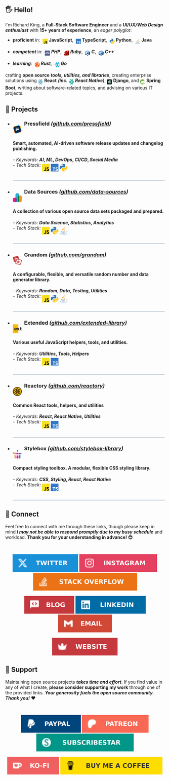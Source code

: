 ## 🖐️ Hello!

<!-- @intradoc Intro -->
I'm Richard King, a **Full-Stack Software Engineer**
and a ***UI/UX/Web Design enthusiast*** with **15+ years of experience**,
an *eager polyglot*:

- **proficient** in:&nbsp; <a href="github.com/richrdkng" title="JavaScript"><sub><sub><img src="./media/icons/tech/javascript/color.svg" width="16" height="16" /></sub></sub></a> **JavaScript**,&nbsp; <a href="github.com/richrdkng" title="TypeScript"><sub><sub><img src="./media/icons/tech/typescript/color.svg" width="16" height="16" /></sub></sub></a> **TypeScript**,&nbsp; <a href="github.com/richrdkng" title="Python"><sub><sub><img src="./media/icons/tech/python/color.svg" width="16" height="16" /></sub></sub></a> **Python**,&nbsp; <a href="github.com/richrdkng" title="Java"><sub><sub><img src="./media/icons/tech/java/color.svg" width="16" height="16" /></sub></sub></a> **Java**

- ***competent*** in:&nbsp; <a href="github.com/richrdkng" title="PHP"><sub><sub><img src="./media/icons/tech/php/color.svg" width="16" height="16" /></sub></sub></a> ***PHP***,&nbsp; <a href="github.com/richrdkng" title="Ruby"><sub><sub><img src="./media/icons/tech/ruby/color.svg" width="16" height="16" /></sub></sub></a> ***Ruby***,&nbsp; <a href="github.com/richrdkng" title="C"><sub><sub><img src="./media/icons/tech/c/color.svg" width="16" height="16" /></sub></sub></a> ***C***,&nbsp; <a href="github.com/richrdkng" title="C++"><sub><sub><img src="./media/icons/tech/cpp/color.svg" width="16" height="16" /></sub></sub></a> ***C++***

- ***learning***:&nbsp; <a href="github.com/richrdkng" title="Rust"><sub><sub><img src="./media/icons/tech/rust/color.svg" width="16" height="16" /></sub></sub></a> ***Rust***,&nbsp; <a href="github.com/richrdkng" title="Go"><sub><sub><img src="./media/icons/tech/go/color.svg" width="16" height="16" /></sub></sub></a> ***Go***

crafting **open source** ***tools, utilities, and libraries***,
creating enterprise solutions using
<a href="github.com/richrdkng" title="React"><sub><sub><img src="./media/icons/tech/react/color.svg" width="16" height="16" /></sub></sub></a> **React**
***(inc.*** <a href="github.com/richrdkng" title="React Native"><sub><sub><img src="./media/icons/tech/react-native/color.svg" width="16" height="16" /></sub></sub></a> ***React Native)***,
<a href="github.com/richrdkng" title="Django"><sub><sub><img src="./media/icons/tech/django/color.svg" width="16" height="16" /></sub></sub></a> **Django**, and
<a href="github.com/richrdkng" title="Spring Boot"><sub><sub><img src="./media/icons/tech/spring-boot/color.svg" width="16" height="16" /></sub></sub></a> **Spring Boot**,
writing about software-related topics,
and advising on various IT projects.
<!-- @intradoc Intro -->

## 🚀 Projects

<!-- TODO: 1-2 main sentence -->

<!-- @intradoc Projects -->
<ul>
  <!-- Pressfield -->
  <li>
    <h3><a href="https://github.com/pressfield" title="Pressfield logo"><sub><sub><sub><sub><sub><sub><sub><sub><sub><sub><img src="./media/icons/projects/pressfield/color.svg" width="28" height="28" /></sub></sub></sub></sub></sub></sub></sub></sub></sub></sub></a>&nbsp; Pressfield <i>(<a href="https://github.com/pressfield">github.com/pressfield</a>)</i></h3><h4>Smart, automated, AI-driven software release updates and changelog publishing.</h4>
    <p>
      <i title="Pressfield-related keywords">- Keywords:</i> <b><i title="Artificial Intelligence">AI</i>, <i title="Machine Learning">ML</i>, <i title="Software Development & IT Operations">DevOps</i>, <i title="Continuous Integration & Continuous Delivery">CI/CD</i>, <i title="Online Social Media">Social Media</i></b>
      <br/>
      <i title="Pressfield-related tech stack">- Tech Stack:</i> <a href="https://github.com/pressfield" title="JavaScript"><sub><sub><sub><sub><sub><img src="./media/icons/tech/javascript/color.svg" width="24" height="24" /></sub></sub></sub></sub></sub></a> <a href="https://github.com/pressfield" title="TypeScript"><sub><sub><sub><sub><sub><img src="./media/icons/tech/typescript/color.svg" width="24" height="24" /></sub></sub></sub></sub></sub></a> <a href="https://github.com/pressfield" title="Python"><sub><sub><sub><sub><sub><img src="./media/icons/tech/python/color.svg" width="24" height="24" /></sub></sub></sub></sub></sub></a>
      <sub><sub><sub><sub><sub><a href="https://github.com/pressfield"><img src="./media/icons/decoration/line-4.svg" width="100%" height="3" /></a></sub></sub></sub></sub></sub>
    </p>
  </li>
  <!-- Data Sources -->
  <li>
    <h3><a href="https://github.com/data-sources" title="Data Sources logo"><sub><sub><sub><sub><sub><sub><sub><sub><sub><sub><img src="./media/icons/projects/data-sources/color.svg" width="28" height="28" /></sub></sub></sub></sub></sub></sub></sub></sub></sub></sub></a>&nbsp; Data Sources <i>(<a href="https://github.com/data-sources">github.com/data-sources</a>)</i></h3><h4>A collection of various open source data sets packaged and prepared.</h4>
    <p>
      <i title="Data Sources-related keywords">- Keywords:</i> <b><i title="Data Science">Data Science</i>, <i title="Statistics">Statistics</i>, <i title="Analytics">Analytics</i></b>
      <br/>
      <i title="Data Sources-related tech stack">- Tech Stack:</i> <a href="https://github.com/data-sources" title="JavaScript"><sub><sub><sub><sub><sub><img src="./media/icons/tech/javascript/color.svg" width="24" height="24" /></sub></sub></sub></sub></sub></a> <a href="https://github.com/data-sources" title="Python"><sub><sub><sub><sub><sub><img src="./media/icons/tech/python/color.svg" width="24" height="24" /></sub></sub></sub></sub></sub></a> <a href="https://github.com/data-sources" title="Java"><sub><sub><sub><sub><sub><img src="./media/icons/tech/java/color.svg" width="24" height="24" /></sub></sub></sub></sub></sub></a>
      <sub><sub><sub><sub><sub><a href="https://github.com/data-sources"><img src="./media/icons/decoration/line-4.svg" width="100%" height="3" /></a></sub></sub></sub></sub></sub>
    </p>
  </li>
  <!-- Grandom -->
  <li>
    <h3><a href="https://github.com/grandom" title="Grandom logo"><sub><sub><sub><sub><sub><sub><sub><sub><sub><sub><img src="./media/icons/projects/grandom/color.svg" width="28" height="28" /></sub></sub></sub></sub></sub></sub></sub></sub></sub></sub></a>&nbsp; Grandom <i>(<a href="https://github.com/grandom">github.com/grandom</a>)</i></h3><h4>A configurable, flexible, and versatile random number and data generator library.</h4>
    <p>
      <i title="Grandom-related keywords">- Keywords:</i> <b><i title="Random">Random</i>, <i title="Data">Data</i>, <i title="Testing">Testing</i>, <i title="Utilities">Utilities</i></b>
      <br/>
      <i title="Grandom-related tech stack">- Tech Stack:</i> <a href="https://github.com/grandom" title="JavaScript"><sub><sub><sub><sub><sub><img src="./media/icons/tech/javascript/color.svg" width="24" height="24" /></sub></sub></sub></sub></sub></a> <a href="https://github.com/grandom" title="Python"><sub><sub><sub><sub><sub><img src="./media/icons/tech/python/color.svg" width="24" height="24" /></sub></sub></sub></sub></sub></a> <a href="https://github.com/grandom" title="Java"><sub><sub><sub><sub><sub><img src="./media/icons/tech/java/color.svg" width="24" height="24" /></sub></sub></sub></sub></sub></a>
      <sub><sub><sub><sub><sub><a href="https://github.com/grandom"><img src="./media/icons/decoration/line-4.svg" width="100%" height="3" /></a></sub></sub></sub></sub></sub>
    </p>
  </li>
  <!-- Extended -->
  <li>
    <h3><a href="https://github.com/extended-library" title="Extended logo"><sub><sub><sub><sub><sub><sub><sub><sub><sub><sub><img src="./media/icons/projects/extended/color.svg" width="28" height="28" /></sub></sub></sub></sub></sub></sub></sub></sub></sub></sub></a>&nbsp; Extended <i>(<a href="https://github.com/extended-library">github.com/extended-library</a>)</i></h3><h4>Various useful JavaScript helpers, tools, and utilities.</h4>
    <p>
      <i title="Extended-related keywords">- Keywords:</i> <b><i title="Utilities">Utilities</i>, <i title="Tools">Tools</i>, <i title="Helpers">Helpers</i></b>
      <br/>
      <i title="Extended-related tech stack">- Tech Stack:</i> <a href="https://github.com/extended-library" title="JavaScript"><sub><sub><sub><sub><sub><img src="./media/icons/tech/javascript/color.svg" width="24" height="24" /></sub></sub></sub></sub></sub></a> <a href="https://github.com/extended-library" title="TypeScript"><sub><sub><sub><sub><sub><img src="./media/icons/tech/typescript/color.svg" width="24" height="24" /></sub></sub></sub></sub></sub></a>
      <sub><sub><sub><sub><sub><a href="https://github.com/extended-library"><img src="./media/icons/decoration/line-4.svg" width="100%" height="3" /></a></sub></sub></sub></sub></sub>
    </p>
  </li>
  <!-- Reactory -->
  <li>
    <h3><a href="https://github.com/reactory" title="Reactory logo"><sub><sub><sub><sub><sub><sub><sub><sub><sub><sub><img src="./media/icons/projects/reactory/color.svg" width="28" height="28" /></sub></sub></sub></sub></sub></sub></sub></sub></sub></sub></a>&nbsp; Reactory <i>(<a href="https://github.com/reactory">github.com/reactory</a>)</i></h3><h4>Common React tools, helpers, and utilities</h4>
    <p>
      <i title="Reactory-related keywords">- Keywords:</i> <b><i title="React">React</i>, <i title="React Native">React Native</i>, <i title="Utilities">Utilities</i></b>
      <br/>
      <i title="Reactory-related tech stack">- Tech Stack:</i> <a href="https://github.com/reactory" title="JavaScript"><sub><sub><sub><sub><sub><img src="./media/icons/tech/javascript/color.svg" width="24" height="24" /></sub></sub></sub></sub></sub></a> <a href="https://github.com/reactory" title="TypeScript"><sub><sub><sub><sub><sub><img src="./media/icons/tech/typescript/color.svg" width="24" height="24" /></sub></sub></sub></sub></sub></a>
      <sub><sub><sub><sub><sub><a href="https://github.com/reactory"><img src="./media/icons/decoration/line-4.svg" width="100%" height="3" /></a></sub></sub></sub></sub></sub>
    </p>
  </li>
  <!-- Stylebox -->
  <li>
    <h3><a href="https://github.com/stylebox-library" title="Stylebox logo"><sub><sub><sub><sub><sub><sub><sub><sub><sub><sub><img src="./media/icons/projects/stylebox/color.svg" width="28" height="28" /></sub></sub></sub></sub></sub></sub></sub></sub></sub></sub></a>&nbsp; Stylebox <i>(<a href="https://github.com/stylebox-library">github.com/stylebox-library</a>)</i></h3><h4>Compact styling toolbox. A modular, flexible CSS styling library.</h4>
    <p>
      <i title="Stylebox-related keywords">- Keywords:</i> <b><i title="Cascading Style Sheets">CSS</i>, <i title="Styling">Styling</i>, <i title="React">React</i>, <i title="React Native">React Native</i></b>
      <br/>
      <i title="Stylebox-related tech stack">- Tech Stack:</i> <a href="https://github.com/stylebox-library" title="JavaScript"><sub><sub><sub><sub><sub><img src="./media/icons/tech/javascript/color.svg" width="24" height="24" /></sub></sub></sub></sub></sub></a> <a href="https://github.com/stylebox-library" title="TypeScript"><sub><sub><sub><sub><sub><img src="./media/icons/tech/typescript/color.svg" width="24" height="24" /></sub></sub></sub></sub></sub></a>
      <sub><sub><sub><sub><sub><a href="https://github.com/stylebox-library"><img src="./media/icons/decoration/line-4.svg" width="100%" height="3" /></a></sub></sub></sub></sub></sub>
    </p>
  </li>
</ul>

<!-- @intradoc Projects -->

## 🤝 Connect

Feel free to connect with me through these links, though please keep in mind ***I may not be able to respond promptly due to my busy schedule*** and workload. **Thank you for your understanding in advance! 😊**

<br/>

<!-- @intradoc Connect -->
<!-- 1st row -->
<p align="center">
  <!-- Twitter -->
  <a href="https://twitter.com/richrdkng"><img src="./media/icons/gh-profile/twitter/icon.svg" /></a>
  <!-- Instagram -->
  <a href="https://www.instagram.com/richrdkng"><img src="./media/icons/gh-profile/instagram/icon.svg" /></a>
  <!-- Stack Overflow -->
  <a href="https://stackoverflow.com/users/10079674"><img src="./media/icons/gh-profile/stack-overflow/icon.svg" /></a>
</p>

<!-- 2nd row -->
<p align="center">
  <!-- Blog -->
  <a href="https://www.richrdkng.com/blog"><img src="./media/icons/gh-profile/blog/icon.svg" /></a>
  <!-- LinkedIn -->
  <a href="https://www.linkedin.com/in/richrdkng"><img src="./media/icons/gh-profile/linkedin/icon.svg" /></a>
  <!-- Email -->
  <a href="mailto:richrdkng@gmail.com"><img src="./media/icons/gh-profile/email/icon.svg" /></a>
</p>

<!-- 3rd row -->
<p align="center">
  <!-- Website -->
  <a href="https://www.richrdkng.com"><img src="./media/icons/gh-profile/website/icon.svg" /></a>
</p>


<!-- @intradoc Connect -->

## 🍻 Support

Maintaining open source projects ***takes time and effort***. If you find value in any of what I create, **please consider supporting my work** through one of the provided links. ***Your generosity fuels the open source community. Thank you!*** ❤️

<!-- TODO: cashapp tag, donably, gh sponsors, liberapay, boosty.to, donorbox.org, crypto and more (https://github.com/Ileriayo/markdown-badges#-funding) -->

<br/>

<!-- @intradoc Support -->
<!-- 1st row -->
<p align="center">
  <!-- PayPal -->
  <a href="https://www.paypal.com/donate/?hosted_button_id=ZCJ75S25NS7QC"><img src="./media/icons/gh-profile/paypal/icon.svg" /></a>
  <!-- Patreon -->
  <a href="https://www.patreon.com/richrdkng"><img src="./media/icons/gh-profile/patreon/icon.svg" /></a>
  <!-- SubscribeStar -->
  <a href="https://www.subscribestar.com/richrdkng"><img src="./media/icons/gh-profile/subscribe-star/icon.svg" /></a>
</p>

<!-- 2nd row -->
<p align="center">
  <!-- Ko-fi -->
  <a href="https://ko-fi.com/richrdkng"><img src="./media/icons/gh-profile/ko-fi/icon.svg" /></a>
  <!-- Buy me a coffee -->
  <a href="https://ko-fi.com/richrdkng"><img src="./media/icons/gh-profile/buy-me-a-coffee/icon.svg" /></a>
</p>


<!-- @intradoc Support -->

<br/>
